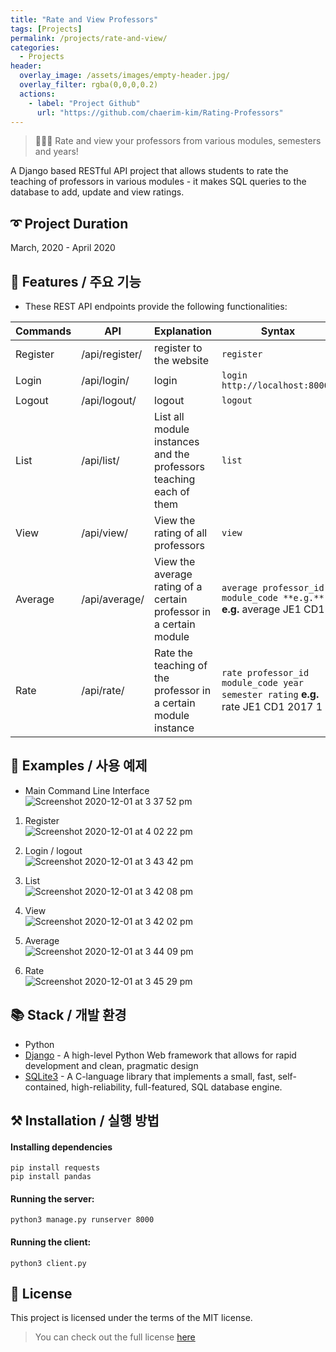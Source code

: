 ```yaml
---
title: "Rate and View Professors"
tags: [Projects]
permalink: /projects/rate-and-view/
categories:
  - Projects
header:
  overlay_image: /assets/images/empty-header.jpg/
  overlay_filter: rgba(0,0,0,0.2)
  actions:
    - label: "Project Github"
      url: "https://github.com/chaerim-kim/Rating-Professors"
---
```


> 👩🏻‍💻 Rate and view your professors from various modules, semesters and years!

A Django based RESTful API project that allows students to rate the teaching of professors in various modules - it makes SQL queries to the database to add, update and view ratings.



## ➰ Project Duration
March, 2020 - April 2020


## 🎨 Features / 주요 기능
- These REST API endpoints provide the following functionalities:

Commands | API | Explanation | Syntax
-- | -- | -- | --
Register | /api/register/ | register to the website | `register`
Login | /api/login/ | login | `login http://localhost:8000/`
Logout | /api/logout/ | logout | `logout`
List | /api/list/ | List all module instances and the professors teaching each of them | `list`
View | /api/view/ | View the rating of all professors | `view`
Average | /api/average/ | View the average rating of a certain professor in a certain module | `average professor_id module_code **e.g.**` **e.g.** average JE1 CD1
Rate | /api/rate/ | Rate the teaching of the professor in a certain module instance | `rate professor_id module_code year semester rating` **e.g.** rate JE1 CD1 2017 1 4




## 🐾 Examples / 사용 예제
- Main Command Line Interface  
![Screenshot 2020-12-01 at 3 37 52 pm](https://user-images.githubusercontent.com/33334078/100707710-6da9a700-33ee-11eb-824d-dc303a4f7416.png)

1. Register  
![Screenshot 2020-12-01 at 4 02 22 pm](https://user-images.githubusercontent.com/33334078/100707805-9af65500-33ee-11eb-9e24-09ed4e526054.png)

2. Login / logout  
![Screenshot 2020-12-01 at 3 43 42 pm](https://user-images.githubusercontent.com/33334078/100707179-98473000-33ed-11eb-8c2c-b89796c5318c.png)

3. List  
![Screenshot 2020-12-01 at 3 42 08 pm](https://user-images.githubusercontent.com/33334078/100707157-8ebdc800-33ed-11eb-9956-80212643baec.png)

4. View  
![Screenshot 2020-12-01 at 3 42 02 pm](https://user-images.githubusercontent.com/33334078/100707129-836a9c80-33ed-11eb-9b6b-766732b9f690.png)

5. Average  
![Screenshot 2020-12-01 at 3 44 09 pm](https://user-images.githubusercontent.com/33334078/100707197-a006d480-33ed-11eb-874f-cd8be77178c0.png)

6. Rate  
![Screenshot 2020-12-01 at 3 45 29 pm](https://user-images.githubusercontent.com/33334078/100707203-a1380180-33ed-11eb-880e-9423f1a4f4ed.png)




## 📚 Stack / 개발 환경
- Python
- [Django](https://www.djangoproject.com) - A high-level Python Web framework that allows for rapid development and clean, pragmatic design
- [SQLite3](https://www.sqlite.org) - A C-language library that implements a small, fast, self-contained, high-reliability, full-featured, SQL database engine.


## ⚒ Installation / 실행 방법

#### Installing dependencies
`pip install requests`  
`pip install pandas`

#### Running the server:  
`python3 manage.py runserver 8000`

#### Running the client:
`python3 client.py`



## 📜 License
This project is licensed under the terms of the MIT license.
> You can check out the full license [here](#https://opensource.org/licenses/mit-license.php)
